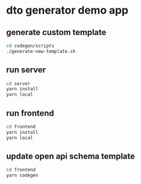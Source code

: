 # dto generator demo app

## generate custom template

```bash
cd codegen/scripts
./generate-new-template.sh
```

## run server

```bash
cd server
yarn install
yarn local
```

## run frontend

```bash
cd frontend
yarn install
yarn local
```

## update open api schema template

```bash
cd frontend
yarn codegen
```
